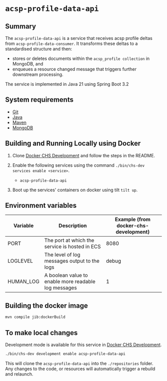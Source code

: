 # `acsp-profile-data-api`

## Summary

The `acsp-profile-data-api` is a service that receives acsp profile deltas from
`acsp-profile-data-consumer`. It transforms these deltas to a standardised structure and then:

* stores or deletes documents within the `acsp_profile collection` in MongoDB, and
* enqueues a resource changed message that triggers further downstream processing.

The service is implemented in Java 21 using Spring Boot 3.2

## System requirements

* [Git](https://git-scm.com/downloads)
* [Java](http://www.oracle.com/technetwork/java/javase/downloads)
* [Maven](https://maven.apache.org/download.cgi)
* [MongoDB](https://www.mongodb.com/)

## Building and Running Locally using Docker

1. Clone [Docker CHS Development](https://github.com/companieshouse/docker-chs-development) and
   follow the steps in the
   README.
2. Enable the following services using the command `./bin/chs-dev services enable <service>`.
    * `acsp-profile-data-api`

3. Boot up the services' containers on docker using tilt `tilt up`.

## Environment variables

| Variable                           | Description                                                                           | Example (from docker-chs-development) |
|------------------------------------|---------------------------------------------------------------------------------------|---------------------------------------|
| PORT                               | The port at which the service is hosted in ECS                                        | 8080                                  |
| LOGLEVEL                           | The level of log messages output to the logs                                          | debug                                 |
| HUMAN_LOG                          | A boolean value to enable more readable log messages                                  | 1                                     |

## Building the docker image

```bash
mvn compile jib:dockerBuild
```

## To make local changes

Development mode is available for this service
in [Docker CHS Development](https://github.com/companieshouse/docker-chs-development).

```bash
./bin/chs-dev development enable acsp-profile-data-api
```

This will clone the `acsp-profile-data-api` into the `./repositories` folder. Any changes to the
code, or resources will automatically trigger a rebuild and relaunch.
